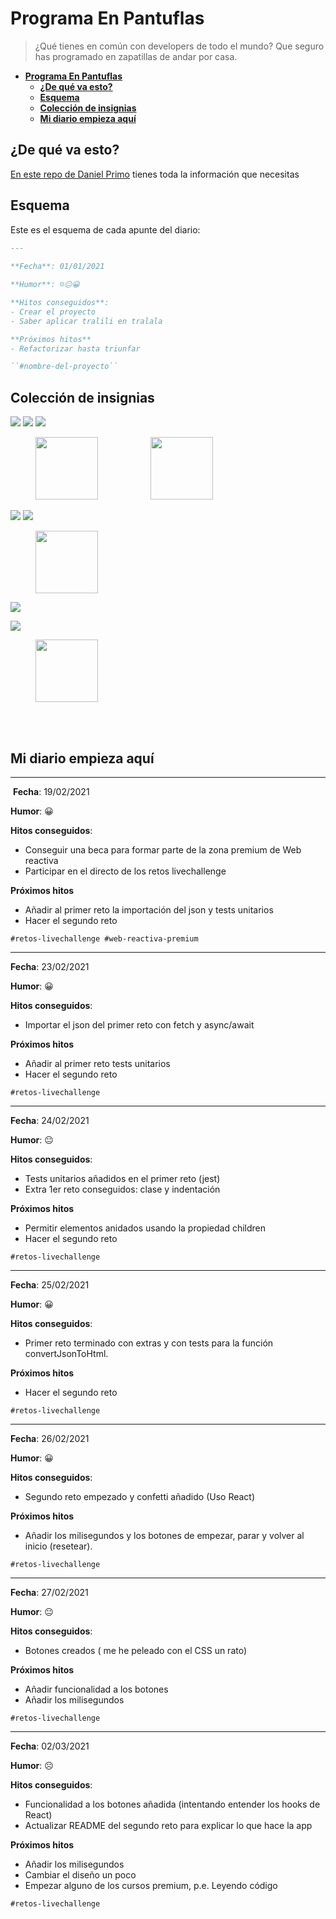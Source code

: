 # **Programa En Pantuflas**

> ¿Qué tienes en común con developers de todo el mundo? Que seguro has programado en zapatillas de andar por casa.



   * [<strong>Programa En Pantuflas</strong>](#programa-en-pantuflas)
      * [<strong>¿De qué va esto?</strong>](#de-qué-va-esto)
      * [<strong>Esquema</strong>](#esquema)
      * [<strong>Colección de insignias</strong>](#colección-de-insignias)
      * [<strong>Mi diario empieza aquí</strong>](#mi-diario-empieza-aquí)



## **¿De qué va esto?**

[En este repo de Daniel Primo](https://github.com/delineas/reto-programa-en-pantuflas) tienes toda la información que necesitas

## **Esquema**

Este es el esquema de cada apunte del diario:

```markdown
---
​
**Fecha**: 01/01/2021

**Humor**: ☹️😐😀

**Hitos conseguidos**:
- Crear el proyecto
- Saber aplicar tralili en tralala

**Próximos hitos**
- Refactorizar hasta triunfar

``#nombre-del-proyecto``
```

## **Colección de insignias**


![](https://img.shields.io/badge/Pantufla_1-1/1-orange?logo=data:image/png;base64,iVBORw0KGgoAAAANSUhEUgAAABgAAAALCAYAAAESMn1bAAAABGdBTUEAALGPC/xhBQAAAQxJREFUOBGtkzsOAVEUho1XoaHVUKqVFsAi0EhEPQtQK21Ar7YAtUZiAVQSQTQq0ZDxHe65Zm68gpN8Of953sm9mVgMC4KgJN5DrPFJOEnCmlYkkfc0TXugGl+0mnzVBq6g2Ied5HVvHr1xGyMxEyvYgtggUnQDGjowljw+oXV0Ba4f7fm+n9PCV55FI7DX8XIJjXFQOyDK7waGNHWhBVPYg1jv4aBUtIBMhbTNJynIC1sLx6F5ubVr3++3ZI8ygs09UJsjfPjtKfQQFtXM5gU+AQ0Th93E5NM695FnKAtHOENBhvB1WELLxBl0G2agFv2bnp1Gt3yZWPNZj5u/td9fXuryV9kndwf+EV8AiiIWaJvPWVAAAAAASUVORK5CYII=)
![](https://img.shields.io/badge/Pantufla_5-5/5-orange?logo=data:image/png;base64,iVBORw0KGgoAAAANSUhEUgAAABgAAAALCAYAAAESMn1bAAAABGdBTUEAALGPC/xhBQAAAQxJREFUOBGtkzsOAVEUho1XoaHVUKqVFsAi0EhEPQtQK21Ar7YAtUZiAVQSQTQq0ZDxHe65Zm68gpN8Of953sm9mVgMC4KgJN5DrPFJOEnCmlYkkfc0TXugGl+0mnzVBq6g2Ied5HVvHr1xGyMxEyvYgtggUnQDGjowljw+oXV0Ba4f7fm+n9PCV55FI7DX8XIJjXFQOyDK7waGNHWhBVPYg1jv4aBUtIBMhbTNJynIC1sLx6F5ubVr3++3ZI8ygs09UJsjfPjtKfQQFtXM5gU+AQ0Th93E5NM695FnKAtHOENBhvB1WELLxBl0G2agFv2bnp1Gt3yZWPNZj5u/td9fXuryV9kndwf+EV8AiiIWaJvPWVAAAAAASUVORK5CYII=)
![](https://img.shields.io/badge/Pantufla_15-7/15-orange?logo=data:image/png;base64,iVBORw0KGgoAAAANSUhEUgAAABgAAAALCAYAAAESMn1bAAAABGdBTUEAALGPC/xhBQAAAQxJREFUOBGtkzsOAVEUho1XoaHVUKqVFsAi0EhEPQtQK21Ar7YAtUZiAVQSQTQq0ZDxHe65Zm68gpN8Of953sm9mVgMC4KgJN5DrPFJOEnCmlYkkfc0TXugGl+0mnzVBq6g2Ied5HVvHr1xGyMxEyvYgtggUnQDGjowljw+oXV0Ba4f7fm+n9PCV55FI7DX8XIJjXFQOyDK7waGNHWhBVPYg1jv4aBUtIBMhbTNJynIC1sLx6F5ubVr3++3ZI8ygs09UJsjfPjtKfQQFtXM5gU+AQ0Th93E5NM695FnKAtHOENBhvB1WELLxBl0G2agFv2bnp1Gt3yZWPNZj5u/td9fXuryV9kndwf+EV8AiiIWaJvPWVAAAAAASUVORK5CYII=)

<figure style="display:inline" class="image"><img src="https://raw.githubusercontent.com/delineas/reto-programa-en-pantuflas/main/badges/programaenpantuflas-pantufla1.png" height="100" width="100"></figure>
<figure style="display:inline" class="image"><img src="https://raw.githubusercontent.com/delineas/reto-programa-en-pantuflas/main/badges/programaenpantuflas-pantufla5.png" height="100" width="100"></figure>

![](https://img.shields.io/badge/%F0%9F%98%80_Chancla_3-3/3-yellow) 
![](https://img.shields.io/badge/%F0%9F%98%80_Chancla_7-4/7-yellow)

<figure style="display:inline" class="image"><img src="https://raw.githubusercontent.com/delineas/reto-programa-en-pantuflas/main/badges/programaenpantuflas-chanclahappy3.png" height="100" width="100"></figure>

![](https://img.shields.io/badge/%E2%98%B9%EF%B8%8F_Bota_3-1/3-blueviolet)

![](https://img.shields.io/badge/%F0%9F%87%B2%20Bot%C3%B3n%20Malandriner-1%2F1-brown)
<figure style="display:inline" class="image"><img src="https://raw.githubusercontent.com/delineas/reto-programa-en-pantuflas/main/badges/badge-boton-malandriner.png" height="100" width="100"></figure>

<br></br>

## **Mi diario empieza aquí**

---
​
**Fecha**: 19/02/2021

**Humor**: 😀

**Hitos conseguidos**:
- Conseguir una beca para formar parte de la zona premium de Web reactiva
- Participar en el directo de los retos livechallenge

**Próximos hitos**
- Añadir al primer reto la importación del json y tests unitarios
- Hacer el segundo reto

``#retos-livechallenge #web-reactiva-premium``

---

**Fecha**: 23/02/2021

**Humor**: 😀

**Hitos conseguidos**:
- Importar el json del primer reto con fetch y async/await

**Próximos hitos**
- Añadir al primer reto tests unitarios
- Hacer el segundo reto

``#retos-livechallenge``

---

**Fecha**: 24/02/2021

**Humor**: 😐

**Hitos conseguidos**:
- Tests unitarios añadidos en el primer reto (jest)
- Extra 1er reto conseguidos: clase y indentación

**Próximos hitos**
- Permitir elementos anidados usando la propiedad children
- Hacer el segundo reto

``#retos-livechallenge``

---

**Fecha**: 25/02/2021

**Humor**: 😀

**Hitos conseguidos**:
- Primer reto terminado con extras y con tests para la función convertJsonToHtml.

**Próximos hitos**
- Hacer el segundo reto

``#retos-livechallenge``

---

**Fecha**: 26/02/2021

**Humor**: 😀

**Hitos conseguidos**:
- Segundo reto empezado y confetti añadido (Uso React)

**Próximos hitos**
- Añadir los milisegundos y los botones de empezar, parar y volver al inicio (resetear).

``#retos-livechallenge``

---

**Fecha**: 27/02/2021

**Humor**: 😐

**Hitos conseguidos**:
- Botones creados ( me he peleado con el CSS un rato)

**Próximos hitos**
- Añadir funcionalidad a los botones
- Añadir los milisegundos

``#retos-livechallenge``

---

**Fecha**: 02/03/2021

**Humor**: ☹️

**Hitos conseguidos**:
- Funcionalidad a los botones añadida (intentando entender los hooks de React)
- Actualizar README del segundo reto para explicar lo que hace la app

**Próximos hitos**
- Añadir los milisegundos
- Cambiar el diseño un poco
- Empezar alguno de los cursos premium, p.e. Leyendo código

``#retos-livechallenge``